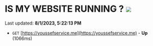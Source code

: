 # IS MY WEBSITE RUNNING ? [![](https://img.shields.io/static/v1?label=Sponsor&message=%E2%9D%A4&logo=GitHub&color=%23fe8e86)](https://github.com/sponsors/<username>)

Last updated: **8/1/2023, 5:22:13 PM**

- `GET` [https://youssefservice.me](https://youssefservice.me) - **Up** (1066ms)
